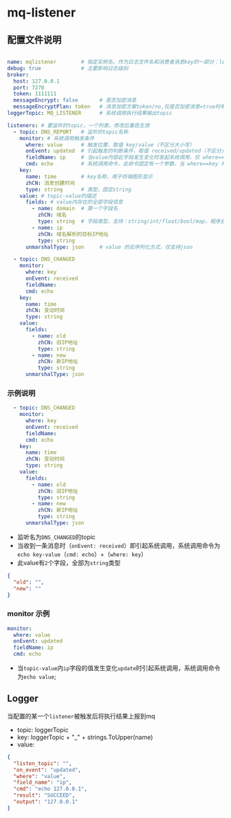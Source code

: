 # mq-listener

## 配置文件说明

```yaml

name: mqlistener        # 指定实例名，作为日志文件名和消费者消息key的一部分：loggerTopic + "_" + strings.ToUpper(name)
debug: true             # 主要影响日志级别 
broker:
  host: 127.0.0.1
  port: 7270
  token: 1111111
  messageEncrypt: false       # 是否加密消息
  messageEncryptPlan: token   # 消息加密方案token/no,仅是否加密消息=true时有效
loggerTopic: MQ_LISTENER      # 系统调用执行结果输出topic 

listeners: # 要监听的topic，一个列表，修改后重启生效
  - topic: DNS_REPORT   # 监听的topic名称
    monitor: # 系统调用触发条件
      where: value      # 触发位置，取值 key/value（不区分大小写）
      onEvent: updated  # 引起触发的判断条件，取值 received/updated（不区分大小写）
      fieldName: ip     # 当value内部此字段发生变化时发起系统调用，仅 where==value 有效
      cmd: echo         # 系统调用命令，此命令固定有一个参数，当 where==key 时为key的值，where==value时为fieldName的值
    key:
      name: time        # key名称，用于终端图形显示
      zhCN: 消息创建时间
      type: string      # 类型，固定string
    value: # topic-value的描述
      fields: # value内存在的全部字段信息
        - name: domain  # 第一个字段名
          zhCN: 域名
          type: string  # 字段类型，支持：string/int/float/bool/map，程序会依据此类型来反序列化value
        - name: ip
          zhCN: 域名解析的目标IP地址
          type: string
      unmarshalType: json     # value 的反序列化方式，仅支持json

  - topic: DNS_CHANGED
    monitor:
      where: key
      onEvent: received
      fieldName:
      cmd: echo
    key:
      name: time
      zhCN: 变动时间
      type: string
    value:
      fields:
        - name: old
          zhCN: 旧IP地址
          type: string
        - name: new
          zhCN: 新IP地址
          type: string
      unmarshalType: json

```

### 示例说明

```yaml
  - topic: DNS_CHANGED
    monitor:
      where: key
      onEvent: received
      fieldName:
      cmd: echo
    key:
      name: time
      zhCN: 变动时间
      type: string
    value:
      fields:
        - name: old
          zhCN: 旧IP地址
          type: string
        - name: new
          zhCN: 新IP地址
          type: string
      unmarshalType: json
```

- 监听名为`DNS_CHANGED`的topic
- 当收到一条消息时（`onEvent: received`）即引起系统调用，系统调用命令为`echo key-value`（`cmd: echo`）+（`where: key`）
- 此value有`2`个字段，全部为`string`类型

```json
{
  "old": "",
  "new": ""
}
```

### monitor 示例

```yaml
monitor:
  where: value
  onEvent: updated
  fieldName: ip
  cmd: echo
```

- 当`topic-value`内`ip`字段的值发生变化`update`时引起系统调用，系统调用命令为`echo value`;

## Logger

当配置的某一个`listener`被触发后将执行结果上报到mq

- topic: loggerTopic
- key: loggerTopic + "_" + strings.ToUpper(name)
- value:

```json
{
  "listen_topic": "",
  "on_event": "updated",
  "where": "value",
  "field_name": "ip",
  "cmd": "echo 127.0.0.1",
  "result": "SUCCEED",
  "output": "127.0.0.1"
}


```